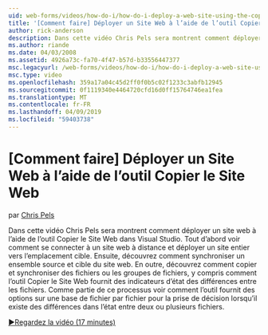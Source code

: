 ```yaml
---
uid: web-forms/videos/how-do-i/how-do-i-deploy-a-web-site-using-the-copy-web-site-tool
title: '[Comment faire] Déployer un Site Web à l’aide de l’outil Copier le Site Web | Microsoft Docs'
author: rick-anderson
description: Dans cette vidéo Chris Pels sera montrent comment déployer un site web à l’aide de l’outil Copier le Site Web dans Visual Studio. Tout d’abord voir comment se connecter à un site web à distance et...
ms.author: riande
ms.date: 04/03/2008
ms.assetid: 4926a73c-fa70-4f47-b57d-b33556447377
msc.legacyurl: /web-forms/videos/how-do-i/how-do-i-deploy-a-web-site-using-the-copy-web-site-tool
msc.type: video
ms.openlocfilehash: 359a17a04c45d2ff0f0b5c02f1233c3abfb12945
ms.sourcegitcommit: 0f1119340e4464720cfd16d0ff15764746ea1fea
ms.translationtype: MT
ms.contentlocale: fr-FR
ms.lasthandoff: 04/09/2019
ms.locfileid: "59403738"
---
```

# <a name="how-do-i-deploy-a-web-site-using-the-copy-web-site-tool"></a>[Comment faire] Déployer un Site Web à l’aide de l’outil Copier le Site Web

par [Chris Pels](https://twitter.com/chrispels)

Dans cette vidéo Chris Pels sera montrent comment déployer un site web à l’aide de l’outil Copier le Site Web dans Visual Studio. Tout d’abord voir comment se connecter à un site web à distance et déployer un site entier vers l’emplacement cible. Ensuite, découvrez comment synchroniser un ensemble source et cible du site web. En outre, découvrez comment copier et synchroniser des fichiers ou les groupes de fichiers, y compris comment l’outil Copier le Site Web fournit des indicateurs d’état des différences entre les fichiers. Comme partie de ce processus voir comment l’outil fournit des options sur une base de fichier par fichier pour la prise de décision lorsqu’il existe des différences dans l’état entre deux ou plusieurs fichiers.

[&#9654;Regardez la vidéo (17 minutes)](https://channel9.msdn.com/Blogs/ASP-NET-Site-Videos/how-do-i-deploy-a-web-site-using-the-copy-web-site-tool)
